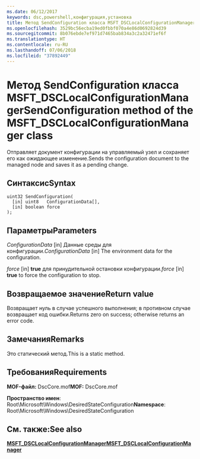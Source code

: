 ```yaml
---
ms.date: 06/12/2017
keywords: dsc,powershell,конфигурация,установка
title: Метод SendConfiguration класса MSFT_DSCLocalConfigurationManager
ms.openlocfilehash: 3529bc56ecba19ed0fbbf070a4e86d0692824d39
ms.sourcegitcommit: 8b076ebde7ef971d7465bab834a3c2a32471ef6f
ms.translationtype: HT
ms.contentlocale: ru-RU
ms.lasthandoff: 07/06/2018
ms.locfileid: "37892449"
---
```

# <a name="sendconfiguration-method-of-the-msftdsclocalconfigurationmanager-class"></a><span data-ttu-id="2db40-103">Метод SendConfiguration класса MSFT_DSCLocalConfigurationManager</span><span class="sxs-lookup"><span data-stu-id="2db40-103">SendConfiguration method of the MSFT_DSCLocalConfigurationManager class</span></span>

<span data-ttu-id="2db40-104">Отправляет документ конфигурации на управляемый узел и сохраняет его как ожидающее изменение.</span><span class="sxs-lookup"><span data-stu-id="2db40-104">Sends the configuration document to the managed node and saves it as a pending change.</span></span>

## <a name="syntax"></a><span data-ttu-id="2db40-105">Синтаксис</span><span class="sxs-lookup"><span data-stu-id="2db40-105">Syntax</span></span>

```mof
uint32 SendConfiguration(
  [in] uint8   ConfigurationData[],
  [in] boolean force
);
```

## <a name="parameters"></a><span data-ttu-id="2db40-106">Параметры</span><span class="sxs-lookup"><span data-stu-id="2db40-106">Parameters</span></span>

<span data-ttu-id="2db40-107">*ConfigurationData* \[in\] Данные среды для конфигурации.</span><span class="sxs-lookup"><span data-stu-id="2db40-107">*ConfigurationData* \[in\] The environment data for the configuration.</span></span>

<span data-ttu-id="2db40-108">*force* \[in\] **true** для принудительной остановки конфигурации.</span><span class="sxs-lookup"><span data-stu-id="2db40-108">*force* \[in\] **true** to force the configuration to stop.</span></span>

## <a name="return-value"></a><span data-ttu-id="2db40-109">Возвращаемое значение</span><span class="sxs-lookup"><span data-stu-id="2db40-109">Return value</span></span>

<span data-ttu-id="2db40-110">Возвращает нуль в случае успешного выполнения; в противном случае возвращает код ошибки.</span><span class="sxs-lookup"><span data-stu-id="2db40-110">Returns zero on success; otherwise returns an error code.</span></span>

## <a name="remarks"></a><span data-ttu-id="2db40-111">Замечания</span><span class="sxs-lookup"><span data-stu-id="2db40-111">Remarks</span></span>

<span data-ttu-id="2db40-112">Это статический метод.</span><span class="sxs-lookup"><span data-stu-id="2db40-112">This is a static method.</span></span>

## <a name="requirements"></a><span data-ttu-id="2db40-113">Требования</span><span class="sxs-lookup"><span data-stu-id="2db40-113">Requirements</span></span>

<span data-ttu-id="2db40-114">**MOF-файл:** DscCore.mof</span><span class="sxs-lookup"><span data-stu-id="2db40-114">**MOF:** DscCore.mof</span></span>

<span data-ttu-id="2db40-115">**Пространство имен**: Root\Microsoft\Windows\DesiredStateConfiguration</span><span class="sxs-lookup"><span data-stu-id="2db40-115">**Namespace**: Root\Microsoft\Windows\DesiredStateConfiguration</span></span>

## <a name="see-also"></a><span data-ttu-id="2db40-116">См. также:</span><span class="sxs-lookup"><span data-stu-id="2db40-116">See also</span></span>

[<span data-ttu-id="2db40-117">**MSFT_DSCLocalConfigurationManager**</span><span class="sxs-lookup"><span data-stu-id="2db40-117">**MSFT_DSCLocalConfigurationManager**</span></span>](msft-dsclocalconfigurationmanager.md)